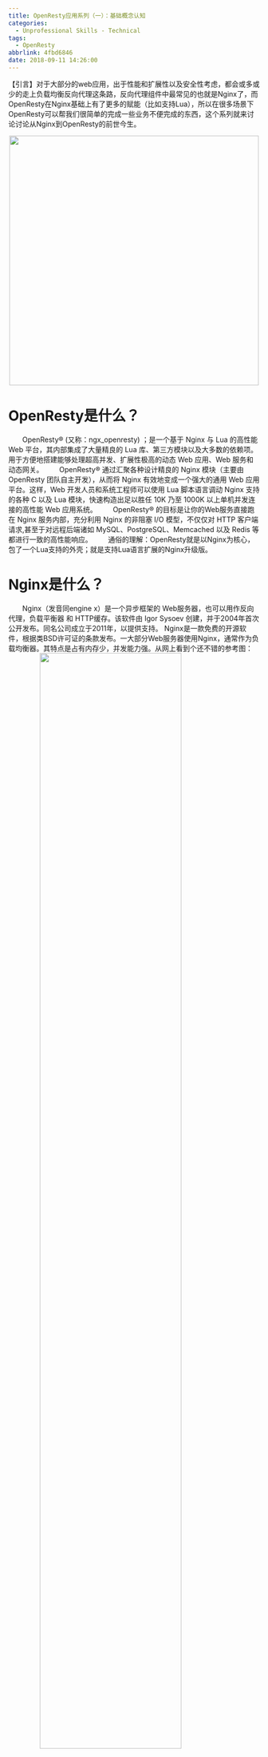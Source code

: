 ```yaml
---
title: OpenResty应用系列（一）：基础概念认知
categories:
  - Unprofessional Skills - Technical
tags:
  - OpenResty
abbrlink: 4fbd6846
date: 2018-09-11 14:26:00
---
```

【引言】对于大部分的web应用，出于性能和扩展性以及安全性考虑，都会或多或少的走上负载均衡反向代理这条路，反向代理组件中最常见的也就是Nginx了，而OpenResty在Nginx基础上有了更多的赋能（比如支持Lua），所以在很多场景下OpenResty可以帮我们很简单的完成一些业务不便完成的东西，这个系列就来讨论讨论从Nginx到OpenResty的前世今生。
<div align=center><img src="/img/2018/2018-09-12-09.jpg" width="500"/></div>
<!-- more -->

# OpenResty是什么？
&emsp;&emsp;OpenResty® (又称：ngx_openresty) ；是一个基于 Nginx 与 Lua 的高性能 Web 平台，其内部集成了大量精良的 Lua 库、第三方模块以及大多数的依赖项。用于方便地搭建能够处理超高并发、扩展性极高的动态 Web 应用、Web 服务和动态网关。
&emsp;&emsp;OpenResty® 通过汇聚各种设计精良的 Nginx 模块（主要由 OpenResty 团队自主开发），从而将 Nginx 有效地变成一个强大的通用 Web 应用平台。这样，Web 开发人员和系统工程师可以使用 Lua 脚本语言调动 Nginx 支持的各种 C 以及 Lua 模块，快速构造出足以胜任 10K 乃至 1000K 以上单机并发连接的高性能 Web 应用系统。
&emsp;&emsp;OpenResty® 的目标是让你的Web服务直接跑在 Nginx 服务内部，充分利用 Nginx 的非阻塞 I/O 模型，不仅仅对 HTTP 客户端请求,甚至于对远程后端诸如 MySQL、PostgreSQL、Memcached 以及 Redis 等都进行一致的高性能响应。
&emsp;&emsp;通俗的理解：OpenResty就是以Nginx为核心，包了一个Lua支持的外壳；就是支持Lua语言扩展的Nginx升级版。

# Nginx是什么？
&emsp;&emsp;Nginx（发音同engine x）是一个异步框架的 Web服务器，也可以用作反向代理，负载平衡器 和 HTTP缓存。该软件由 Igor Sysoev 创建，并于2004年首次公开发布。同名公司成立于2011年，以提供支持。
Nginx是一款免费的开源软件，根据类BSD许可证的条款发布。一大部分Web服务器使用Nginx，通常作为负载均衡器。其特点是占有内存少，并发能力强。从网上看到个还不错的参考图：
<img style="clear: both;display: block;margin:auto;" src="/img/2018/2018-09-12-01.jpg" width="75%">

# 为什么选择Nginx？
+ 处理响应请求很快
+ 高并发连接，Nginx支持的并发连接上限取决于你的内存
+ 低的内存消耗，在一般的情况下，10000个非活跃的HTTP Keep-Alive 连接在Nginx中仅消耗2.5MB的内存，这也是Nginx支持高并发连接的基础。
+ 具有很高的可靠性、高扩展性、支持热部署
+ 自由的BSD许可协议，BSD许可协议不只是允许用户免费使用Nginx，也允许用户修改Nginx源码，还允许用户用于商业用途。

# Lua是什么？
&emsp;&emsp;Lua 是一个小巧的脚本语言。是巴西里约热内卢天主教大学（Pontifical Catholic University of Rio de Janeiro）里的一个研究小组，由Roberto Ierusalimschy、Waldemar Celes 和 Luiz Henrique de Figueiredo所组成并于1993年开发。其设计目的是为了嵌入应用程序中，从而为应用程序提供灵活的扩展和定制功能。Lua由标准C编写而成，几乎在所有操作系统和平台上都可以编译，运行。Lua并没有提供强大的库，这是由它的定位决定的。所以Lua不适合作为开发独立应用程序的语言。Lua 有一个同时进行的JIT项目，提供在特定平台上的即时编译功能。

# Nginx请求处理的流程参考
<img style="clear: both;display: block;margin:auto;" src="/img/2018/2018-09-12-02.jpg" width="75%">

# 如何理解反向代理？

## 什么是反向代理？
&emsp;&emsp;所谓的代理，可以理解为一个中介，它屏蔽用户和服务提供者之间的直接接触，比如A和B本来可以直连，中间插入一个C，C就是中介。刚开始的时候，代理多数是帮助内网client访问外网server用的（比如HTTP代理），从内到外。后来出现了反向代理，"反向"这个词在这儿的意思其实是指方向相反，即代理将来自外网client的请求forward到内网server，从外到内，反向代理服务器，对于客户端而言它就像是原始服务器。
&emsp;&emsp;两者的区别在于代理的对象不一样：正向代理代理的对象是客户端，反向代理代理的对象是服务端
&emsp;&emsp;我们常说的代理也就是指正向代理，正向代理的过程，它隐藏了真实的请求客户端，服务端不知道真实的客户端是谁，客户端请求的服务都被代理服务器代替来请求，某些科学上网工具扮演的就是典型的正向代理角色。用浏览器访问 http://www.google.com 时，被残忍的block，于是你可以在国外搭建一台代理服务器，让代理帮我去请求google.com，代理把请求返回的相应结构再返回给我。
<img style="clear: both;display: block;margin:auto;" src="/img/2018/2018-09-12-06.jpg" width="60%">

&emsp;&emsp;反向代理隐藏了真实的服务端，当我们请求 www.baidu.com 的时候，就像拨打10086一样，背后可能有成千上万台服务器为我们服务，但具体是哪一台，你不知道，也不需要知道，你只需要知道反向代理服务器是谁就好了，www.baidu.com 就是我们的反向代理服务器，反向代理服务器会帮我们把请求转发到真实的服务器那里去。Nginx就是性能非常好的反向代理服务器，用来做负载均衡。
<img style="clear: both;display: block;margin:auto;" src="/img/2018/2018-09-12-07.jpg" width="60%">

## 更好的理解反向代理
&emsp;&emsp;在计算机世界里，由于单个服务器的处理客户端（用户）请求能力有一个极限，当用户的接入请求蜂拥而入时，会造成服务器忙不过来的局面，可以使用多个服务器来共同分担成千上万的用户请求，这些服务器提供相同的服务，对于用户来说，根本感觉不到任何差别。
&emsp;&emsp;反向代理的实现：
1）需要有一个负载均衡设备来分发用户请求，将用户请求分发到空闲的服务器上（Nginx实际就是做这个的）
2）服务器返回自己的服务到负载均衡设备（比如从不同的tomcat返回结果）
3）负载均衡将服务器的服务返回用户（与客户的交互）

## 补充一个助攻图
&emsp;&emsp;正向代理中，proxy和client同属一个LAN，对server透明；反向代理中，proxy和server同属一个LAN，对client透明。
<img style="clear: both;display: block;margin:auto;" src="/img/2018/2018-09-12-08.jpg" width="60%">